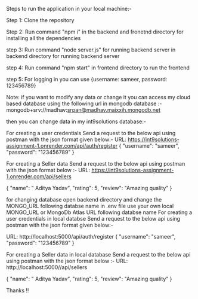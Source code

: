 Steps to run the application in your local machine:- 

Step 1: Clone the repository

Step 2: Run command "npm i" in the backend and fronetnd directory for installing all the dependencies 

step 3: Run command "node server.js" for running backend server in backend directory for running backend server

step 4: Run command "npm start" in frontend directory to run the frontend 

step 5: For logging in you can use {username: sameer,  password: 123456789}

Note: if you want to modify any data or change it you can access my cloud based database using the following url in mongodb database :-
mongodb+srv://madhav:srpan@madhav.maixxih.mongodb.net

then you can change data in my int9solutions database:-


For creating a user credentials Send a request to the below api using postman with the json format given below:- 
URL: https://int9solutions-assignment-1.onrender.com/api/auth/register
{
  "username": "sameer",
  "password": "123456789"
}

For creating a Seller data Send a request to the below api using postman with the json format below :-
URL: https://int9solutions-assignment-1.onrender.com/api/sellers

{
  "name": " Aditya Yadav",
  "rating": 5,
  "review": "Amazing quality"
}

for changing database open backend directory and change the MONGO_URL following databse name in .env file use your own local MONGO_URL or MongoDb Atlas URL following databse name
For creating a user credentials in local databse Send a request to the below api using postman with the json format given below:- 

URL: http://localhost:5000/api/auth/register
{
  "username": "sameer",
  "password": "123456789"
}

For creating a Seller data in local database Send a request to the below api using postman with the json format below :-
URL: http://localhost:5000//api/sellers

{
  "name": " Aditya Yadav",
  "rating": 5,
  "review": "Amazing quality"
}


Thanks !!






